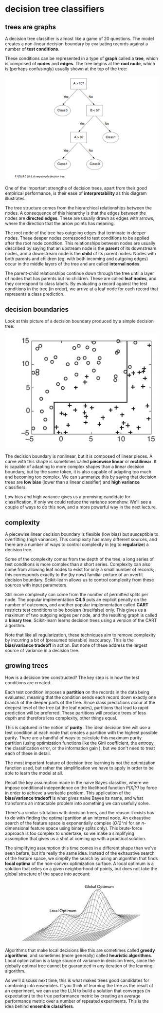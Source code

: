 <!-- author: Jason Dolatshahi -->

# decision tree classifiers

## trees are graphs

A decision tree classifier is almost like a game of 20 questions. The model
creates a non-linear decision boundary by evaluating records against a number
of **test conditions**.

These conditions can be represented in a type of **graph** called a
**tree**, which is comprised of **nodes** and **edges**. The tree begins at the
**root node**, which is (perhaps confusingly) usually shown at the top of the
tree:

<p align="center">
<img src="../images/dec_tree.png">

One of the important strengths of decision trees, apart from their good
empirical performance, is their ease of **interpretability** as this diagram
illustrates.

The tree structure comes from the hierarchical relationships between the nodes.
A consequence of this hierarchy is that the edges between the nodes are
**directed edges**. These are usually drawn as edges with arrows, where the
direction that the arrow points has meaning.

The root node of the tree has outgoing edges that terminate
in deeper nodes. These deeper nodes correspond to test conditions to be applied
after the root node condition. This relationships between nodes are usually
described by saying that an upstream node is the **parent** of its downstream nodes,
and a downstream node is the **child** of its parent nodes. Nodes with both parents
and children (eg, with both incoming and outgoing edges) occur in the middle
layers of the tree and are called **internal nodes**.

The parent-child relationships continue down through the tree until a layer of
nodes that has parents but no children. These are called **leaf nodes**, and they
correspond to class labels. By evaluating a record against the test conditions in
the tree (in order), we arrive at a leaf node for each record that represents a
class prediction.

## decision boundaries

Look at this picture of a decision boundary produced by a simple decision tree:

<p align="center">
<img src="../images/tree_boundary.png">

The decision boundary is nonlinear, but it is composed of linear pieces. A
curve with this shape is sometimes called **piecewise linear** or
**rectilinear**. It is capable of adapting to more complex shapes than a linear
decision boundary, but by the same token, it is also capable of adapting too
much and becoming too complex. We can summarize this by saying that decision
trees are **low bias** (lower than a linear classifier) and **high variance**
classifiers.

Low bias and high variance gives us a promising candidate for classification,
if only we could reduce the variance somehow. We'll see a couple of ways to do
this now, and a more powerful way in the next lecture.

## complexity

A piecewise linear decision boundary is flexible (low bias) but susceptible to
overfitting (high variance). This complexity has many different sources, and
there are a number of ways to control complexity in (eg to **regularize**) a
decision tree.

Some of the complexity comes from the depth of the tree; a long series of test
conditions is more complex than a short series. Complexity can also come from
allowing leaf nodes to exist for only a small number of records; this corresponds
exactly to the (by now) familiar picture of an overfit decision boundary.
Scikit-learn allows us to control complexity from these sources with input
parameters.

Still more complexity can come from the number of permitted splits per node.
The popular implementation **C4.5** puts an explicit penalty on the number of
outcomes, and another popular implementation called **CART** restricts test
conditions to be boolean (true/false) only. This gives us a maximum of two outgoing
edges per node, and the resulting graph is called a **binary tree**.
Scikit-learn learns decision trees using a version of the CART algorithm.

Note that like all regularization, these techniques aim to remove complexity by
incurring a bit of (presumed tolerable) inaccuracy. This is the **bias/variance
tradeoff** in action. But none of these address the largest source of variance
in a decision tree.

## growing trees

How is a decision tree constructed? The key step is in how the test conditions
are created.

Each test condition imposes a **partition** on the records in the data being
evaluated, meaning that the condition sends each record down exactly one branch
of the deeper parts of the tree. Since class predictions occur at the deepest
level of the tree (at the leaf nodes), partitions that lead to rapid prediction
will be preferred. These partitions will produce trees of less depth and
therefore less complexity, other things equal.

This is captured in the notion of **purity**. The ideal decision tree will use
a test condition at each node that creates a partition with the highest
possible purity. There are a handful of ways to calculate this maximum purity
partition (using optimization functions like the Gini coefficient, the
entropy, the classification error, or the information gain ), but we don't need
to treat each of these in detail.

The most important feature of decision tree learning is not the optimization
function used, but rather the simplification we have to apply in order to be
able to learn the model at all.

Recall the key assumption made in the naive Bayes classifier, where we impose
conditional independence on the likelihood function *P(X|Y)* by force in order
to achieve a workable problem. This application of the **bias/variance
tradeoff** is what gives naive Bayes its name, and what transforms an
intractable problem into something we can usefully solve.

There's a similar situtation with decision trees, and the reason it exists has
to do with finding the optimal partition at an internal node. An exhaustive
search of the feature space is exponentially complex (*O(2^n)* for an
*n*-dimensional feature space using binary splits only). This brute-force
approach is too complex to undertake, so we make a simplifying assumption that
gives us a shot at coming up with a practical solution.

The simplifying assumption this time comes in a different shape than we've seen
before, but it's really the same idea. Instead of the exhaustive search of the
feature space, we simplify the search by using an algorithm that finds **local
optima** of the non-convex optimization surface. A local optimum is a solution
that relies on a given neighborhood of points, but does not take the global
structure of the space into account:

<p align="center">
<img src="../images/local_opt.png">

Algorithms that make local decisions like this are sometimes called **greedy
algorithms**, and sometimes (more generally) called **heuristic algorithms**.
Local optimization is a large source of variance in decision trees, since the
globally optimal tree cannot be guaranteed in any iteration of the learning
algorithm.

As we'll discuss next time, this is what makes trees good candidates for
combining into ensembles. If you think of learning the tree as the result of an
experiment, we can use the LLN to build a solution that converges (in
expectation) to the true performance metric by creating an average performance
metric over a number of repeated experiments. This is the idea behind **ensemble
classifiers**.
